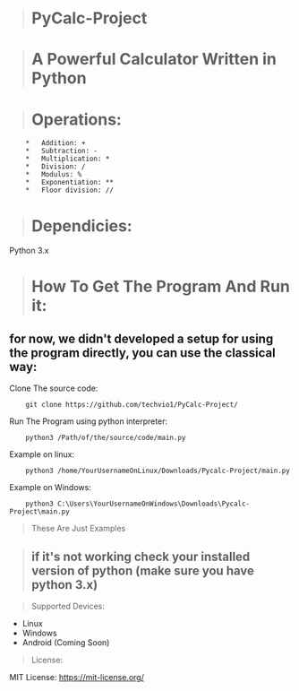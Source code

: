 > # PyCalc-Project

> # A Powerful Calculator Written in Python

> # Operations:

        *   Addition: +
        *   Subtraction: -
        *   Multiplication: *
        *   Division: /   
        *   Modulus: %
        *   Exponentiation: **   
        *   Floor division: //   

> # Dependicies: #
Python 3.x

> # How To Get The Program And Run it:

## for now, we didn't developed a setup for using the program directly, you can use the classical way:

Clone The source code:

        git clone https://github.com/techvio1/PyCalc-Project/
        
Run The Program using python interpreter:

        python3 /Path/of/the/source/code/main.py

Example on linux:

        python3 /home/YourUsernameOnLinux/Downloads/Pycalc-Project/main.py
        
Example on Windows:

        python3 C:\Users\YourUsernameOnWindows\Downloads\Pycalc-Project\main.py

> These Are Just Examples

> ## if it's not working check your installed version of python (make sure you have python 3.x)

> Supported Devices:

*   Linux
*   Windows
*   Android (Coming Soon)

> License:

MIT License: https://mit-license.org/
